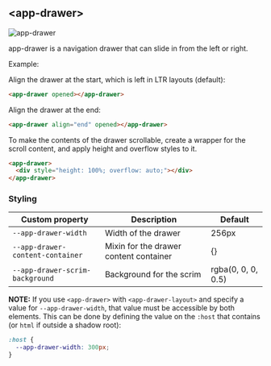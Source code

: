 ## &lt;app-drawer&gt;

![app-drawer](http://app-layout-assets.appspot.com/assets/docs/app-drawer/drawer.gif)

app-drawer is a navigation drawer that can slide in from the left or right.

Example:

Align the drawer at the start, which is left in LTR layouts (default):

```html
<app-drawer opened></app-drawer>
```

Align the drawer at the end:

```html
<app-drawer align="end" opened></app-drawer>
```

To make the contents of the drawer scrollable, create a wrapper for the scroll
content, and apply height and overflow styles to it.

```html
<app-drawer>
  <div style="height: 100%; overflow: auto;"></div>
</app-drawer>
```

### Styling

Custom property                  | Description                            | Default
---------------------------------|----------------------------------------|--------------------
`--app-drawer-width`             | Width of the drawer                    | 256px
`--app-drawer-content-container` | Mixin for the drawer content container | {}
`--app-drawer-scrim-background`  | Background for the scrim               | rgba(0, 0, 0, 0.5)

**NOTE:** If you use `<app-drawer>` with `<app-drawer-layout>` and specify a value for
`--app-drawer-width`, that value must be accessible by both elements. This can be done by
defining the value on the `:host` that contains <app-drawer-layout> (or `html` if outside
a shadow root):

```css
:host {
  --app-drawer-width: 300px;
}
```
